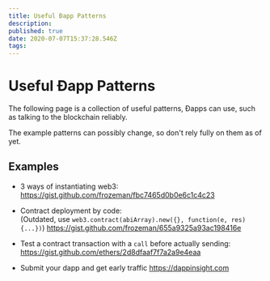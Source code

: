 ```yaml
---
title: Useful Ðapp Patterns
description: 
published: true
date: 2020-07-07T15:37:28.546Z
tags: 
---
```


# Useful Ðapp Patterns

The following page is a collection of useful patterns, Ðapps can use, such as talking to the blockchain reliably.

The example patterns can possibly change, so don't rely fully on them as of yet.

## Examples

- 3 ways of instantiating web3:   
https://gist.github.com/frozeman/fbc7465d0b0e6c1c4c23

- Contract deployment by code:    
(Outdated, use `web3.contract(abiArray).new({}, function(e, res){...})`)
https://gist.github.com/frozeman/655a9325a93ac198416e

- Test a contract transaction with a `call` before actually sending:
https://gist.github.com/ethers/2d8dfaaf7f7a2a9e4eaa

- Submit your dapp and get early traffic
https://dappinsight.com